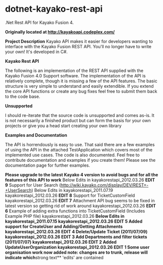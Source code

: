 dotnet-kayako-rest-api
======================

.Net Rest API for Kayako Fusion 4.

**Originally located at http://kayakoapi.codeplex.com/**


**Project Description**
Kayako API makes it easier for developers wanting to interface with the Kayako Fusion REST API. You'll no longer have to write your own! It's developed in C#.

**Kayako Rest API**

The following is an implementation of the REST API supplied with the Kayako Fusion 4.0 Support software. The implementation of the API is relatively complete, though it is missing a few of the API features. The basic structure is very simple to understand and easily extendible. If you extend the core API functions or create any bug fixes feel free to submit them back to the code base.

**Unsupported**

I should re-iterate that the source code is unsupported and comes as-is. It is not necessarily a finished product but can form the basis for your own projects or give you a head start creating your own library

**Examples and Documentation**

The API is horrendously is easy to use. That said there are a few examples of using the API in the attached TestApplication which covers most of the implemented use cases. The code is also documented. Feel free to contribute documentation and examples if you create them! Please see the documentation page for further examples.

**Please upgrade to the latest Kayako 4 version to avoid bugs and for all the features of this API to work**
Below Edits in kayakorestapi_2012.03.26
**EDIT 9** Support for User Search (http://wiki.kayako.com/display/DEV/REST+-+UserSearch)
Below Edits in kayakorestapi_2011.07.19
kayakorestapi_2012.03.26
**EDIT 8** Support for TicketCustomField
kayakorestapi_2012.03.26
**EDIT 7** Attachment API bug seems to be fixed in latest version so getting rid of work around
kayakorestapi_2012.03.26
**EDIT 6** Example of adding extra functions into TicketCustomField (Includes Example PHP file)
kayakorestapi_2012.03.26
**Below Edits in kayakorestapi_2011.07.15
kayakorestapi_2012.03.26
**EDIT 5** Added support for CreateUser and Adding/Getting Attachments
kayakorestapi_2012.03.26
**EDIT 4** Delete/Update Ticket (2011/07/09)
kayakorestapi_2012.03.26
**EDIT 3** Add Departments and filter tickets (2011/07/07)
kayakorestapi_2012.03.26
**EDIT 2** Added UpdateUserOrganization
kayakorestapi_2012.03.26
**EDIT 1** Some user organisation work now added
note: changes are to trunk, release will indicate which**strong text** 'edits' are contained